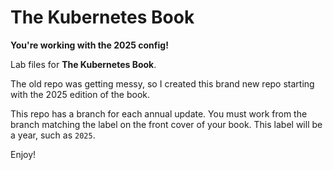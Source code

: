# The Kubernetes Book

**You're working with the 2025 config!**

Lab files for **The Kubernetes Book**.

The old repo was getting messy, so I created this brand new repo starting with the 2025 edition of the book.

This repo has a branch for each annual update. You must work from the branch matching the label on the front cover of your book. This label will be a year, such as `2025`.

Enjoy!

